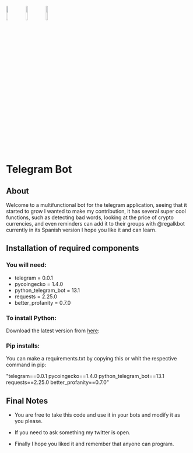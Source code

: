 <code><img width="10%" src="https://www.vectorlogo.zone/logos/python/python-ar21.svg"></code>
<code><img width="10%" src="https://www.vectorlogo.zone/logos/telegram/telegram-icon.svg"></code>
<code><img width="10%" src="https://www.vectorlogo.zone/logos/git-scm/git-scm-ar21.svg"></code>

# Telegram Bot

## About

Welcome to a multifunctional bot for the telegram application, seeing that it started to grow I wanted to make my contribution, it has several super cool functions, such as detecting bad words, looking at the price of crypto currencies, and even reminders can add it to their groups with @regalkbot currently in its Spanish version I hope you like it and can learn.

## Installation of required components

### You will need:

- telegram = 0.0.1
- pycoingecko = 1.4.0
- python_telegram_bot = 13.1
- requests = 2.25.0
- better_profanity = 0.7.0

### To install Python:

Download the latest version from [here](https://www.python.org/downloads/):
### Pip installs:

You can make a requirements.txt by copying this or whit the respective command in pip:

"telegram==0.0.1
pycoingecko==1.4.0
python_telegram_bot==13.1
requests==2.25.0
better_profanity==0.7.0"


## Final Notes

- You are free to take this code and use it in your bots and modify it as you please.

- If you need to ask something my twitter is open.

- Finally I hope you liked it and remember that anyone can program.
